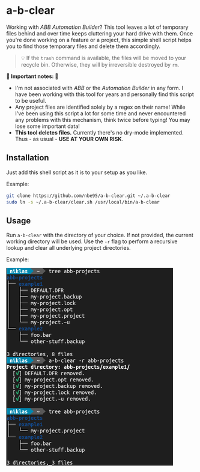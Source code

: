 # a-b-clear

Working with *ABB Automation Builder*? This tool leaves a lot of temporary files
behind and over time keeps cluttering your hard drive with them. Once you're
done working on a feature or a project, this simple shell script helps you to
find those temporary files and delete them accordingly.

> :bulb: If the `trash` command is available, the files will be moved to your
recycle bin. Otherwise, they will by irreversible destroyed by `rm`.

**:rotating_light: Important notes: :rotating_light:**

* I'm not associated with *ABB* or the *Automation Builder* in any form. I have
been working with this tool for years and personally find this script to be
useful.
* Any project files are identified solely by a regex on their name! While I've
been using this script a lot for some time and never encountered any problems
with this mechanism, think twice before typing! You may lose some important
data!
* **This tool deletes files.** Currently there's no dry-mode implemented. Thus -
as usual - **USE AT YOUR OWN RISK**.

## Installation

Just add this shell script as it is to your setup as you like.

Example:

```sh
git clone https://github.com/nbe95/a-b-clear.git ~/.a-b-clear
sudo ln -s ~/.a-b-clear/clear.sh /usr/local/bin/a-b-clear
```

## Usage

Run `a-b-clear` with the directory of your choice. If not provided, the current
working directory will be used. Use the `-r` flag to perform a recursive lookup
and clear all underlying project directories.

Example:

![A nice screenshot](./doc/screenshot.png)
